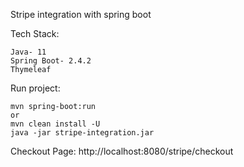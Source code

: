 Stripe integration with spring boot

Tech Stack:
```
Java- 11
Spring Boot- 2.4.2
Thymeleaf
```

Run project:
``` 
mvn spring-boot:run
or
mvn clean install -U
java -jar stripe-integration.jar
```

Checkout Page: http://localhost:8080/stripe/checkout
